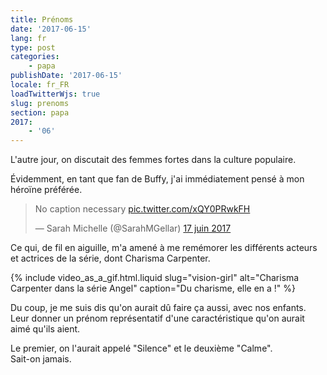 ```yaml
---
title: Prénoms
date: '2017-06-15'
lang: fr
type: post
categories:
    - papa
publishDate: '2017-06-15'
locale: fr_FR
loadTwitterWjs: true
slug: prenoms
section: papa
2017:
    - '06'
---
```


L'autre jour, on discutait des femmes fortes dans la culture populaire.

<!--more-->

Évidemment, en tant que fan de Buffy, j'ai immédiatement pensé à mon héroïne préférée.

<blockquote class="twitter-tweet" data-lang="fr"><p lang="en" dir="ltr">No caption necessary <a href="https://t.co/xQY0PRwkFH">pic.twitter.com/xQY0PRwkFH</a></p>&mdash; Sarah Michelle (@SarahMGellar) <a href="https://twitter.com/SarahMGellar/status/876222098443689984">17 juin 2017</a></blockquote>

Ce qui, de fil en aiguille, m'a amené à me remémorer les différents acteurs et actrices de la série, dont Charisma Carpenter.

{% include video_as_a_gif.html.liquid
    slug="vision-girl"
    alt="Charisma Carpenter dans la série Angel"
    caption="Du charisme, elle en a !"
%}

Du coup, je me suis dis qu'on aurait dû faire ça aussi, avec nos enfants. Leur donner un prénom représentatif d'une caractéristique qu'on aurait aimé qu'ils aient.

Le premier, on l'aurait appelé "Silence" et le deuxième "Calme".  
Sait-on jamais.